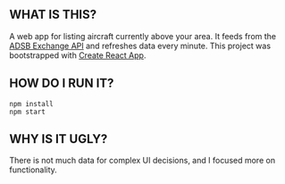 ## WHAT IS THIS?

A web app for listing aircraft currently above your area. It feeds from the [ADSB Exchange API](https://www.adsbexchange.com/data/) and refreshes data every minute.
This project was bootstrapped with [Create React App](https://github.com/facebookincubator/create-react-app).

## HOW DO I RUN IT?

```
npm install
npm start
```

## WHY IS IT UGLY?

There is not much data for complex UI decisions, and I focused more on functionality.
